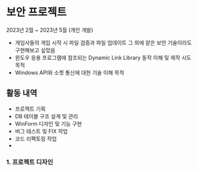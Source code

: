 # 보안 프로젝트

2023년 2월 ~ 2023년 5월 (개인 개발)

* 게임사들의 게임 시작 시 파일 검증과 파일 업데이트 그 외에 얕은 보안 기술이라도 구현해보고 싶었음
* 윈도우 응용 프로그램에 참조되는 Dynamic Link Library 동작 이해 및 제작 시도 목적
* Windows API와 소켓 통신에 대한 기술 이해 목적

## 활동 내역

- 프로젝트 기획
- DB 테이블 구조 설계 및 관리
- WinForm 디자인 및 기능 구현
- 버그 테스트 및 FIX 작업
- 코드 리팩토링 작업
- 
### 1. 프로젝트 디자인


